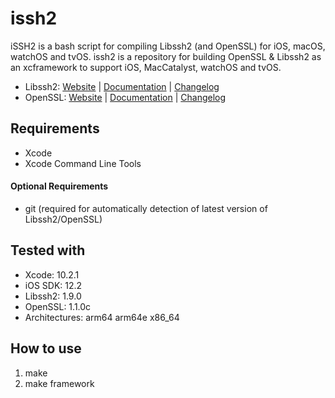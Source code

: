 # issh2

iSSH2 is a bash script for compiling Libssh2 (and OpenSSL) for iOS, macOS, watchOS and tvOS.
issh2 is a repository for building OpenSSL & Libssh2 as an xcframework to support iOS, MacCatalyst, watchOS and tvOS.

- Libssh2: [Website](http://www.libssh2.org) | [Documentation](http://www.libssh2.org/docs.html) | [Changelog](http://www.libssh2.org/changes.html)
- OpenSSL: [Website](http://www.openssl.org) | [Documentation](http://www.openssl.org/docs/) | [Changelog](http://www.openssl.org/news/)

## Requirements

- Xcode
- Xcode Command Line Tools

#### Optional Requirements

- git (required for automatically detection of latest version of Libssh2/OpenSSL)

## Tested with

- Xcode: 10.2.1
- iOS SDK: 12.2
- Libssh2: 1.9.0
- OpenSSL: 1.1.0c
- Architectures: arm64 arm64e x86_64

## How to use

1. make
2. make framework
